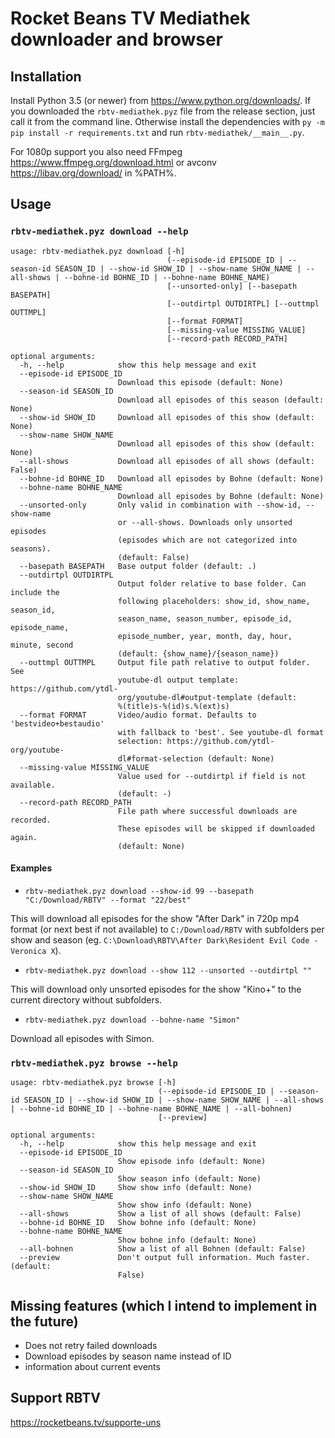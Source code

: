# Rocket Beans TV Mediathek downloader and browser

## Installation

Install Python 3.5 (or newer) from <https://www.python.org/downloads/>.
If you downloaded the `rbtv-mediathek.pyz` file from the release section, just call it from the command line.
Otherwise install the dependencies with `py -m pip install -r requirements.txt` and run `rbtv-mediathek/__main__.py`.

For 1080p support you also need FFmpeg <https://www.ffmpeg.org/download.html> or avconv <https://libav.org/download/> in %PATH%.

## Usage

### `rbtv-mediathek.pyz download --help`
```
usage: rbtv-mediathek.pyz download [-h]
                                   (--episode-id EPISODE_ID | --season-id SEASON_ID | --show-id SHOW_ID | --show-name SHOW_NAME | --all-shows | --bohne-id BOHNE_ID | --bohne-name BOHNE_NAME)
                                   [--unsorted-only] [--basepath BASEPATH]
                                   [--outdirtpl OUTDIRTPL] [--outtmpl OUTTMPL]
                                   [--format FORMAT]
                                   [--missing-value MISSING_VALUE]
                                   [--record-path RECORD_PATH]

optional arguments:
  -h, --help            show this help message and exit
  --episode-id EPISODE_ID
                        Download this episode (default: None)
  --season-id SEASON_ID
                        Download all episodes of this season (default: None)
  --show-id SHOW_ID     Download all episodes of this show (default: None)
  --show-name SHOW_NAME
                        Download all episodes of this show (default: None)
  --all-shows           Download all episodes of all shows (default: False)
  --bohne-id BOHNE_ID   Download all episodes by Bohne (default: None)
  --bohne-name BOHNE_NAME
                        Download all episodes by Bohne (default: None)
  --unsorted-only       Only valid in combination with --show-id, --show-name
                        or --all-shows. Downloads only unsorted episodes
                        (episodes which are not categorized into seasons).
                        (default: False)
  --basepath BASEPATH   Base output folder (default: .)
  --outdirtpl OUTDIRTPL
                        Output folder relative to base folder. Can include the
                        following placeholders: show_id, show_name, season_id,
                        season_name, season_number, episode_id, episode_name,
                        episode_number, year, month, day, hour, minute, second
                        (default: {show_name}/{season_name})
  --outtmpl OUTTMPL     Output file path relative to output folder. See
                        youtube-dl output template: https://github.com/ytdl-
                        org/youtube-dl#output-template (default:
                        %(title)s-%(id)s.%(ext)s)
  --format FORMAT       Video/audio format. Defaults to 'bestvideo+bestaudio'
                        with fallback to 'best'. See youtube-dl format
                        selection: https://github.com/ytdl-org/youtube-
                        dl#format-selection (default: None)
  --missing-value MISSING_VALUE
                        Value used for --outdirtpl if field is not available.
                        (default: -)
  --record-path RECORD_PATH
                        File path where successful downloads are recorded.
                        These episodes will be skipped if downloaded again.
                        (default: None)
```

#### Examples

- `rbtv-mediathek.pyz download --show-id 99 --basepath "C:/Download/RBTV" --format "22/best"`

This will download all episodes for the show "After Dark" in 720p mp4 format (or next best if not available) to `C:/Download/RBTV` with subfolders per show and season (eg. `C:\Download\RBTV\After Dark\Resident Evil Code - Veronica X`).

- `rbtv-mediathek.pyz download --show 112 --unsorted --outdirtpl ""`

This will download only unsorted episodes for the show "Kino+" to the current directory without subfolders.

- `rbtv-mediathek.pyz download --bohne-name "Simon"`

Download all episodes with Simon.

### `rbtv-mediathek.pyz browse --help`
```
usage: rbtv-mediathek.pyz browse [-h]
                                 (--episode-id EPISODE_ID | --season-id SEASON_ID | --show-id SHOW_ID | --show-name SHOW_NAME | --all-shows | --bohne-id BOHNE_ID | --bohne-name BOHNE_NAME | --all-bohnen)
                                 [--preview]

optional arguments:
  -h, --help            show this help message and exit
  --episode-id EPISODE_ID
                        Show episode info (default: None)
  --season-id SEASON_ID
                        Show season info (default: None)
  --show-id SHOW_ID     Show show info (default: None)
  --show-name SHOW_NAME
                        Show show info (default: None)
  --all-shows           Show a list of all shows (default: False)
  --bohne-id BOHNE_ID   Show bohne info (default: None)
  --bohne-name BOHNE_NAME
                        Show bohne info (default: None)
  --all-bohnen          Show a list of all Bohnen (default: False)
  --preview             Don't output full information. Much faster. (default:
                        False)
```

## Missing features (which I intend to implement in the future)

- Does not retry failed downloads
- Download episodes by season name instead of ID
- information about current events

## Support RBTV

<https://rocketbeans.tv/supporte-uns>

